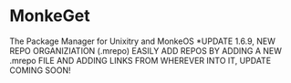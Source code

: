 # MonkeGet
The Package Manager for Unixitry and MonkeOS
*UPDATE 1.6.9, NEW REPO ORGANIZIATION (.mrepo) EASILY ADD REPOS BY ADDING A NEW .mrepo FILE AND ADDING LINKS FROM WHEREVER INTO IT, UPDATE COMING SOON!
